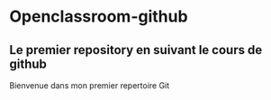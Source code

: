 # Openclassroom-github
## Le premier repository en suivant le cours de github
Bienvenue dans mon premier repertoire Git 
